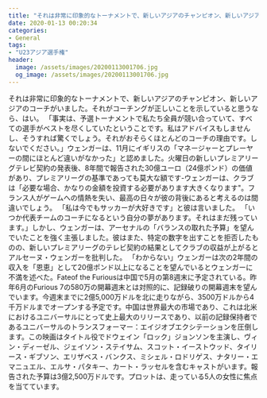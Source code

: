```yaml
---
title: "それは非常に印象的なトーナメントで、新しいアジアのチャンピオン、新しいアジアのコーチがいました。"
date: 2020-01-13 00:20:34
categories:
- General
tags:
- "U23アジア選手権"
header:
  image: /assets/images/20200113001706.jpg
  og_image: /assets/images/20200113001706.jpg
---
```


それは非常に印象的なトーナメントで、新しいアジアのチャンピオン、新しいアジアのコーチがいました。それがコーチングが正しいことを示していると思うなら、はい。 「事実は、予選トーナメントで私たち全員が競い合っていて、すべての選手がベストを尽くしていたということです。私はアドバイスもしませんし、そうすれば驚くでしょう。それがおそらくほとんどのコーチの理由です。しないでください。」ウェンガーは、11月にイギリスの「マネージャーとプレーヤーの間にほとんど違いがなかった」と認めました。火曜日の新しいプレミアリーグテレビ契約の発表後、8年間で報告された30億ユーロ（24億ポンド）の価値があり、プレミアリーグの基準であっても莫大な額です-ウェンガーは、クラブは「必要な場合、かなりの金額を投資する必要があります大きくなります&quot;。フランス人がゲームへの情熱を失い、最高の日々が彼の背後にあると考えるのは間違いでしょう。 「私は今でもサッカーが大好きです」と彼は言いました。 「いつか代表チームのコーチになるという自分の夢があります。それはまだ残っています。」しかし、ウェンガーは、アーセナルの「バランスの取れた予算」を望んでいたことを強く主張しました。彼はまた、特定の数字を出すことを拒否したものの、新しいプレミアリーグのテレビ契約の結果としてクラブの収益が上がるとアルセーヌ・ウェンガーを批判した。 「わからない」ウェンガーは次の2年間の収入を「恩恵」として20億ポンド以上になることを望んでいるとウェンガーに不満を述べた。Fateof the Furiousは中国で5月の第8週末に予定されている。昨年6月のFurious 7の580万の開幕週末とは対照的に、記録破りの開幕週末を望んでいます。今週末までに2億5,000万ドルを北に走りながら、3500万ドルから4千万ドルまでオープンする予定です。中国は世界最大の市場であり、これは北米におけるユニバーサルにとって史上最大のリリースであり、以前の記録保持者であるユニバーサルのトランスフォーマー：エイジオブエクシテーションを圧倒します。この映画はタイトル役でドウェイン「ロック」ジョンソンを主演し、ヴィン・ディーゼル、ジェイソン・ステイサム、スコット・イーストウッド、タイリース・ギブソン、エリザベス・バンクス、ミシェル・ロドリゲス、ナタリー・エマニュエル、エルサ・パタキー、カート・ラッセルを含むキャストがいます。報告された予算は3億2,500万ドルです。プロットは、走っている5人の女性に焦点を当てています。
